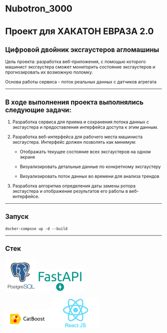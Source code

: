 # Nubotron_3000
<h1>Проект для ХАКАТОН ЕВРАЗА 2.0</h1>

<h2>Цифровой двойник эксгаустеров агломашины</h2>

Цель проекта: разработка веб-приложения, с помощью которого машинист эксгаустера сможет мониторить состояние эксгаустеров и прогнозировать их возможную поломку.

Основа работы сервиса - поток реальных данных с датчиков агрегата

---

<h2>В ходе выполнения проекта выполнялись следующие задачи:</h2>

1. Разработка сервиса для приема и сохранения потока данных с эксгаустера и предоставления интерфейса доступа к этим данным.

2. Разработка веб-интерфейса для рабочего места машиниста эксгаустера. Интерфейс должен позволять как минимум:

    - Отображать текущее состояние всех эксгаустеров на одном экране

    - Визуализировать детальные данные по конкретному эксгаустеру

    - Визуализировать поток данных во времени для анализа трендов

3. Разработка алгоритма определения даты замены ротора эксгаустера и отображение результатов его работы в веб-интерфейсе.

---

<h2>Запуск</h2>

    docker-compose up -d --build

---

<h2>Стек</h2>

<img src="images/postgres.png"  width="20%" height="20%"><img src="images/fastapi.png"  width="30%" height="30%">

<img src="images/catboost.png"  width="30%" height="30%"><img src="images/reactjs.png"  width="30%" height="30%">
